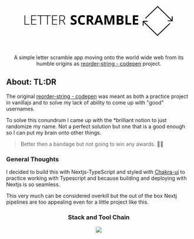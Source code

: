 <div align="center">

<img style="margin-bottom: 2rem" src='./public/letter-scramble-hor-one.svg'/>

A simple letter scramble app moving onto the world wide web from its humble origins as [reorder-string - codepen](https://codepen.io/LucasZapico/pen/wvMqqwO) project.

</div>

## About: TL:DR

The original [reorder-string - codepen](https://codepen.io/LucasZapico/pen/wvMqqwO) was meant as both a practice project in vanillajs and to solve my lack of ability to come up with "good" usernames.

To solve this conundrum I came up with the \*brilliant notion to just randomize my name. Not a perfect solution but one that is a good enough so I can put my brain onto other things.

> Better then a bandage but not going to win any awards. 🤷‍♂️

### General Thoughts

I decided to build this with Nextjs-TypeScript and styled with [Chakra-ui](https://chakra-ui.com/) to practice working with Typescript and because building and deploying with Nextjs is so seamless.

This very much can be considered overkill but the out of the box Nextj pipelines are too appealing even for a little project like this.

<!-- I might go back and make the same app in Vanillajs just to compare and contrast the process. 😩 For the Reddit purist out their that feel this is a chainsaw to cut butter.  -->

<div align="center">

### Stack and Tool Chain

<img src="https://skillicons.dev/icons?i=nextjs,netlify"/>

</div>

